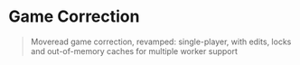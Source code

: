 # Game Correction

> Moveread game correction, revamped: single-player, with edits, locks and out-of-memory caches for multiple worker support